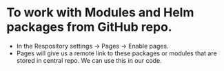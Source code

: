 # To work with Modules and Helm packages from GitHub repo.
- In the Respository settings -> Pages -> Enable pages.
- Pages will give us a remote link to these packages or modules that are stored in central repo. We can use this in our code.